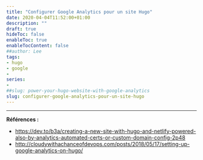 ```yaml
---
title: "Configurer Google Analytics pour un site Hugo"
date: 2020-04-04T11:52:00+01:00
description: ""
draft: true
hideToc: false
enableToc: true
enableTocContent: false
##author: Lee
tags: 
- hugo
- google 
-
series:
-
##slug: power-your-hugo-website-with-google-analytics
slug: configurer-google-analytics-pour-un-site-hugo
---
```



---

**Références :**

- https://dev.to/b3a/creating-a-new-site-with-hugo-and-netlify-powered-also-by-analytics-automated-certs-or-custom-domain-config-2p48
- http://cloudywithachanceofdevops.com/posts/2018/05/17/setting-up-google-analytics-on-hugo/

  